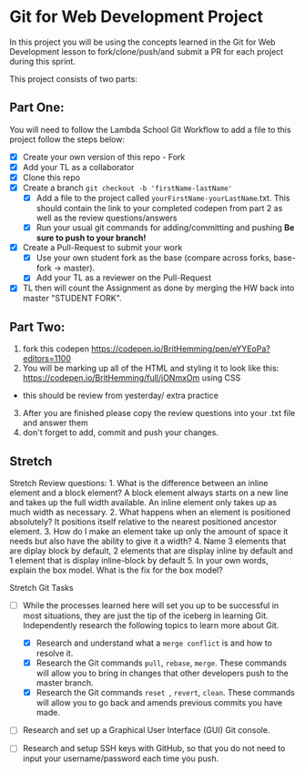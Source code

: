 # Git for Web Development Project
In this project you will be using the concepts learned in the Git for Web Development lesson to fork/clone/push/and submit a PR for each project during this sprint.

This project consists of two parts:

## Part One:
You will need to follow the Lambda School Git Workflow to add a file to this project follow the steps below:

- [x] Create your own version of this repo - Fork
- [x] Add your TL as a collaborator
- [x] Clone this repo
- [x] Create a branch `git checkout -b 'firstName-lastName'`
  - [x] Add a file to the project called `yourFirstName-yourLastName`.txt. This should contain the link to your completed codepen from part 2 as well as the review questions/answers
  - [x] Run your usual git commands for adding/committing and pushing **Be sure to push to your branch!**
- [x] Create a Pull-Request to submit your work
  - [x] Use your own student fork as the base (compare across forks, base-fork -> master).
  - [x] Add your TL as a reviewer on the Pull-Request
- [x] TL then will count the Assignment as done by merging the HW back into master "STUDENT FORK".

## Part Two:
1. fork this codepen https://codepen.io/BritHemming/pen/eYYEoPa?editors=1100
2. You will be marking up all of the HTML and styling it to look like this: https://codepen.io/BritHemming/full/jONmxOm using CSS
* this should be review from yesterday/ extra practice
3. After you are finished please copy the review questions into your .txt file and answer them
4. don't forget to add, commit and push your changes.


## Stretch
Stretch Review questions:
    1. What is the difference between an inline element and a block element?
    A block element always starts on a new line and takes up the full width available.
    An inline element only takes up as much width as necessary.
    2. What happens when an element is positioned absolutely?
    It positions itself relative to the nearest positioned ancestor element.
    3. How do I make an element take up only the amount of space it needs but also have the ability to give it a width?
    4. Name 3 elements that are diplay block by default, 2 elements that are display inline by default and 1 element that is display inline-block by default
    5. In your own words, explain the box model. What is the fix for the box model?

Stretch Git Tasks
  - [ ] While the processes learned here will set you up to be successful in most situations, they are just the tip of the iceberg in learning Git. Independently research the following topics to learn more about Git.
    - [x] Research and understand what a `merge conflict` is and how to resolve it.
    - [x] Research the Git commands `pull`, `rebase`, `merge`. These commands will allow you to bring in changes that other developers push to the master branch.
    - [x] Research the Git commands `reset `, `revert`, `clean`. These commands will allow you to go back and amends previous commits you have made.

  - [ ] Research and set up a Graphical User Interface (GUI) Git console.

  - [ ] Research and setup SSH keys with GitHub, so that you do not need to input your username/password each time you push.


